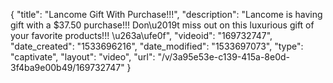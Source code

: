 {
    "title": "Lancome Gift With Purchase!!!",
    "description": "Lancome is having gift with a $37.50 purchase!!! Don\u2019t miss out on this luxurious gift of your favorite products!!! \u263a\ufe0f",
    "videoid": "169732747",
    "date_created": "1533696216",
    "date_modified": "1533697073",
    "type": "captivate",
    "layout": "video",
    "url": "\/v\/3a95e53e-c139-415a-8e0d-3f4ba9e00b49\/169732747"
}